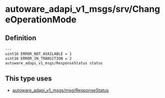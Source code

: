 <!-- This file is generated by a tool. Do not edit directly. -->

# autoware_adapi_v1_msgs/srv/ChangeOperationMode

## Definition

```txt
---
uint16 ERROR_NOT_AVAILABLE = 1
uint16 ERROR_IN_TRANSITION = 2
autoware_adapi_v1_msgs/ResponseStatus status
```

## This type uses

- [autoware_adapi_v1_msgs/msg/ResponseStatus](../../autoware_adapi_v1_msgs/msg/response_status.md)
